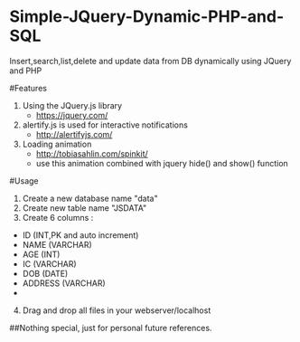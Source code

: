 # Simple-JQuery-Dynamic-PHP-and-SQL
Insert,search,list,delete and update data from DB dynamically using JQuery and PHP

#Features
1. Using the JQuery.js library 
   - https://jquery.com/
2. alertify.js is used for interactive notifications
   - http://alertifyjs.com/
3. Loading animation
   - http://tobiasahlin.com/spinkit/
   - use this animation combined with jquery hide() and show() function

#Usage
1. Create a new database name "data"
2. Create new table name "JSDATA"
3. Create 6 columns : 
  - ID (INT,PK and auto increment)
  - NAME (VARCHAR)
  - AGE (INT)
  - IC (VARCHAR)
  - DOB (DATE)
  - ADDRESS (VARCHAR)
  - 
4. Drag and drop all files in your webserver/localhost

##Nothing special, just for personal future references. 
